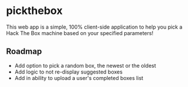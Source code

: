 # pickthebox

This web app is a simple, 100% client-side application to help you pick a Hack The Box machine based on your specified parameters!

## Roadmap

- Add option to pick a random box, the newest or the oldest
- Add logic to not re-display suggested boxes
- Add in ability to upload a user's completed boxes list
